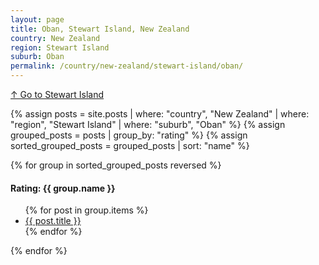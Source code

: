 ```yaml
---
layout: page
title: Oban, Stewart Island, New Zealand
country: New Zealand
region: Stewart Island
suburb: Oban
permalink: /country/new-zealand/stewart-island/oban/
---
```

[↑ Go to Stewart Island](/country/new-zealand/stewart-island/)

{% assign posts = site.posts | where: "country", "New Zealand" | where: "region", "Stewart Island" | where: "suburb", "Oban" %}
{% assign grouped_posts = posts | group_by: "rating" %}
{% assign sorted_grouped_posts = grouped_posts | sort: "name" %}

{% for group in sorted_grouped_posts reversed %}
  <h4>Rating: {{ group.name }}</h4>
  <ul>
    {% for post in group.items %}
      <li><a href="{{ post.url }}">{{ post.title }}</a></li>
    {% endfor %}
  </ul>
{% endfor %}

